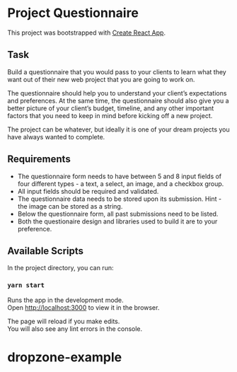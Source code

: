 # Project Questionnaire

This project was bootstrapped with [Create React App](https://github.com/facebook/create-react-app).

## Task

Build a questionnaire that you would pass to your clients to learn what they want out of their new web project that you are going to work on. 

The questionnaire should help you to understand your client’s expectations and preferences. At the same time, the questionnaire should also give you a better picture of your client’s budget, timeline, and any other important factors that you need to keep in mind before kicking off a new project.

The project can be whatever, but ideally it is one of your dream projects you have always wanted to complete.

## Requirements
- The questionnaire form needs to have between 5 and 8 input fields of four different types - a text, a select, an image, and a checkbox group.
- All input fields should be required and validated.
- The questionnaire data needs to be stored upon its submission. Hint - the image can be stored as a string.
- Below the questionnaire form, all past submissions need to be listed.
- Both the questionaire design and libraries used to build it are to your preference.

## Available Scripts

In the project directory, you can run:

### `yarn start`

Runs the app in the development mode.\
Open [http://localhost:3000](http://localhost:3000) to view it in the browser.

The page will reload if you make edits.\
You will also see any lint errors in the console.
# dropzone-example
